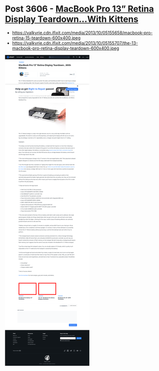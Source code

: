 # Post 3606 - [MacBook Pro 13&#8221; Retina Display Teardown&#8230;With Kittens](https://www.ifixit.com/News/3606/macbook-pro-13%e2%80%b3-retina-display-teardown-with-kittens)

- https://valkyrie.cdn.ifixit.com/media/2013/10/05155658/macbook-pro-retina-15-teardown-600x400.jpeg
- https://valkyrie.cdn.ifixit.com/media/2013/10/05155707/the-13-macbook-pro-retina-display-teardown-600x400.jpeg

![screencap](screenshots/b675e991-a285-4c24-b69b-b97d94877bf0.png)
